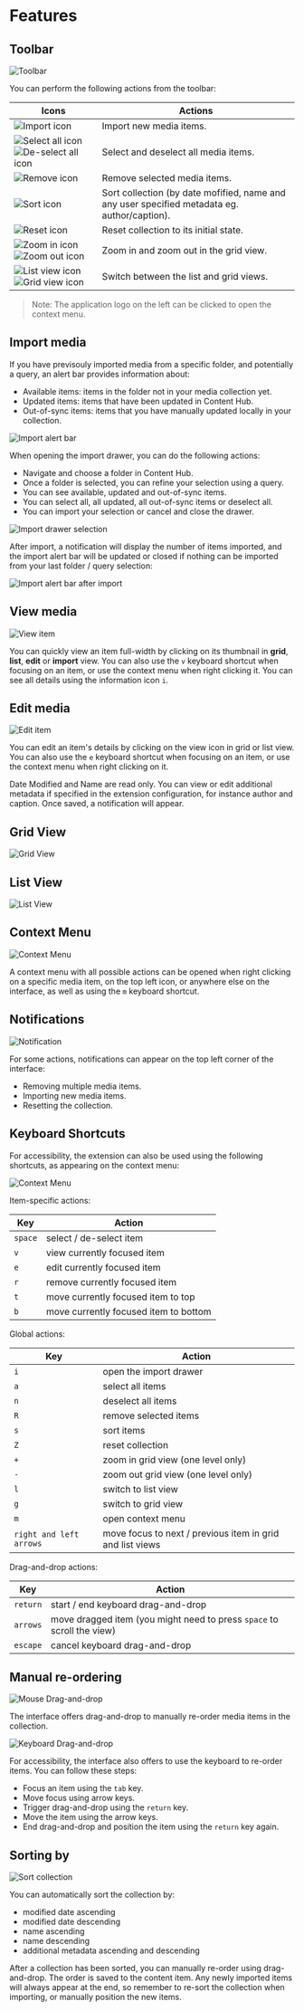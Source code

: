 # Features

## Toolbar

![Toolbar](../media/toolbar.png)

You can perform the following actions from the toolbar:

| Icons | Actions |
|-------|---------|
| ![Import icon](../media/icon-import.png)  | Import new media items. |
| ![Select all icon](../media/icon-select-all.png) ![De-select all icon](../media/icon-select-none.png) | Select and deselect all media items. |
| ![Remove icon](../media/icon-remove.png) | Remove selected media items. |
| ![Sort icon](../media/icon-sort.png) | Sort collection (by date mofified, name and any user specified metadata eg. author/caption). |
| ![Reset icon](../media/icon-reset.png) | Reset collection to its initial state. |
| ![Zoom in icon](../media/icon-zoom-in.png) ![Zoom out icon](../media/icon-zoom-out.png) | Zoom in and zoom out in the grid view. |
| ![List view icon](../media/icon-list.png) ![Grid view icon](../media/icon-grid.png) | Switch between the list and grid views. |

> Note: The application logo on the left can be clicked to open the context menu.

## Import media

If you have previsouly imported media from a specific folder, and potentially a query, an alert bar provides information about:
- Available items: items in the folder not in your media collection yet.
- Updated items: items that have been updated in Content Hub.
- Out-of-sync items: items that you have manually updated locally in your collection.

![Import alert bar](../media/import-alert-bar.png)

When opening the import drawer, you can do the following actions:
- Navigate and choose a folder in Content Hub.
- Once a folder is selected, you can refine your selection using a query.
- You can see available, updated and out-of-sync items.
- You can select all, all updated, all out-of-sync items or deselect all.
- You can import your selection or cancel and close the drawer.

![Import drawer selection](../media/import-drawer-selection.png)

After import, a notification will display the number of items imported, and the import alert bar will be updated or closed if nothing can be imported from your last folder / query selection:

![Import alert bar after import](../media/import-alert-bar-after-import.png)

## View media

![View item](../media/view-item.png)

You can quickly view an item full-width by clicking on its thumbnail in **grid**, **list**, **edit** or **import** view. You can also use the `v` keyboard shortcut when focusing on an item, or use the context menu when right clicking it. You can see all details using the information icon `i`.

## Edit media

![Edit item](../media/edit-item.png)

You can edit an item's details by clicking on the view icon in grid or list view. You can also use the `e` keyboard shortcut when focusing on an item, or use the context menu when right clicking on it.

Date Modified and Name are read only. You can view or edit additional metadata if specified in the extension configuration, for instance author and caption. Once saved, a notification will appear.

## Grid View

![Grid View](../media/grid-view.png)

## List View

![List View](../media/list-view.png)

## Context Menu

![Context Menu](../media/context-menu.png)

A context menu with all possible actions can be opened when right clicking on a specific media item, on the top left icon, or anywhere else on the interface, as well as using the `m` keyboard shortcut.

## Notifications

![Notification](../media/notification.png)

For some actions, notifications can appear on the top left corner of the interface:

- Removing multiple media items.
- Importing new media items.
- Resetting the collection.

## Keyboard Shortcuts

For accessibility, the extension can also be used using the following shortcuts, as appearing on the context menu:

![Context Menu](../media/context-menu.png)

Item-specific actions:

| Key | Action |
|-----|--------|
| `space` | select / de-select item |
| `v` | view currently focused item |
| `e` | edit currently focused item |
| `r` | remove currently focused item |
| `t` | move currently focused item to top |
| `b` | move currently focused item to bottom |

Global actions:

| Key | Action |
|-----|--------|
| `i` | open the import drawer |
| `a` | select all items |
| `n` | deselect all items |
| `R` | remove selected items |
| `s` | sort items |
| `Z` | reset collection |
| `+` | zoom in grid view (one level only) |
| `-` | zoom out grid view (one level only) |
| `l` | switch to list view |
| `g` | switch to grid view |
| `m` | open context menu |
| `right and left arrows` | move focus to next / previous item in grid and list views |

Drag-and-drop actions:

| Key | Action |
|-----|--------|
| `return` | start / end keyboard drag-and-drop |
| `arrows` | move dragged item (you might need to press `space` to scroll the view) |
| `escape` | cancel keyboard drag-and-drop |

## Manual re-ordering

![Mouse Drag-and-drop](../media/mouse-drag-and-drop.png)

The interface offers drag-and-drop to manually re-order media items in the collection.

![Keyboard Drag-and-drop](../media/keyboard-drag-and-drop.png)

For accessibility, the interface also offers to use the keyboard to re-order items. You can follow these steps:

- Focus an item using the `tab` key.
- Move focus using arrow keys.
- Trigger drag-and-drop using the `return` key.
- Move the item using the arrow keys.
- End drag-and-drop and position the item using the `return` key again.

## Sorting by

![Sort collection](../media/sort-by.png)

You can automatically sort the collection by:

- modified date ascending
- modified date descending
- name ascending
- name descending
- additional metadata ascending and descending

After a collection has been sorted, you can manually re-order using drag-and-drop. The order is saved to the content item. Any newly imported items will always appear at the end, so remember to re-sort the collection when importing, or manually position the new items.
